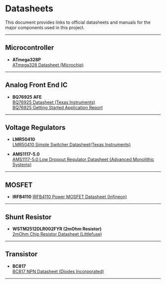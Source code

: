 # Datasheets

This document provides links to official datasheets and manuals for the major components used in this project.

---

## Microcontroller
- **ATmega328P**  
  [ATmega328 Datasheet (Microchip)](https://www.microchip.com/en-us/product/atmega328p)
---

## Analog Front End IC
- **BQ76925 AFE**  
  [BQ76925 Datasheet (Texas Instruments)](https://www.ti.com/lit/ds/symlink/bq76925.pdf?ts=1732031802925&ref_url=https%253A%252F%252Fwww.ti.com%252Fproduct%252FBQ76925)    
  [BQ76925 Getting Started Application Report](https://www.ti.com/lit/an/slua619b/slua619b.pdf?ts=1732115644625&ref_url=https%253A%252F%252Fwww.ti.com%252Fproduct%252FBQ76925%253Fdcmp%253Ddsproject%2526hqs%253Dtd%2526)
---

## Voltage Regulators
- **LMR50410**   
  [LMR50410 Simple Switcher Datasheet(Texas Instruments)](https://www.ti.com/lit/ds/symlink/lmr50410.pdf)   

- **AMS1117-5.0**   
  [AMS1117-5.0 Low Dropout Regulator Datasheet (Advanced Monolithic Systems)](http://www.advanced-monolithic.com/pdf/ds1117.pdf)
---

## MOSFET
- **IRFB4110**
  [IRFB4110 Power MOSFET Datasheet (Infineon)](https://www.infineon.com/dgdl/irfb4110pbf.pdf?fileId=5546d462533600a401535615a9571e0b)
---

## Shunt Resistor   
- **WSTM2512DLR002FYR (2mOhm Resistor)**    
  [2mOhm Chip Resistor Datasheet (Littlefuse)](https://mm.digikey.com/Volume0/opasdata/d220001/medias/docus/4897/WSTM_Series_3-17-23.pdf)
---

## Transistor    
- **BC817**    
  [BC817 NPN Datasheet (Diodes Incorporated)](https://www.diodes.com/assets/Datasheets/ds11107.pdf)
---
